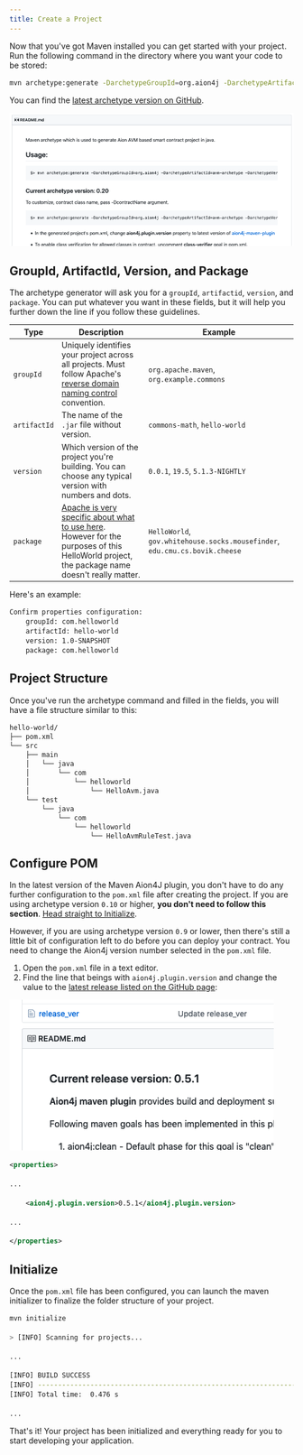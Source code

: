 ```yaml
---
title: Create a Project
---
```


Now that you've got Maven installed you can get started with your project. Run the following command in the directory where you want your code to be stored:

```bash
mvn archetype:generate -DarchetypeGroupId=org.aion4j -DarchetypeArtifactId=avm-archetype -DarchetypeVersion=0.20
```

You can find the [latest archetype version on GitHub](https://github.com/bloxbean/avm-archetype).

![Archetype Version Screenshot](/developers/tools/maven-cli/images/bloxbean-archetype-version.png)

## GroupId, ArtifactId, Version, and Package

The archetype generator will ask you for a `groupId`, `artifactid`, `version`, and `package`. You can put whatever you want in these fields, but it will help you further down the line if you follow these guidelines.

| Type | Description | Example |
| ---- | ----------- | ------- |
| `groupId` | Uniquely identifies your project across all projects. Must follow Apache's [reverse domain naming control](https://maven.apache.org/guides/mini/guide-naming-conventions.html) convention. | `org.apache.maven`, `org.example.commons` |
| `artifactId` | The name of the `.jar` file without version. | `commons-math`, `hello-world` |
| `version` | Which version of the project you're building. You can choose any typical version with numbers and dots. | `0.0.1`, `19.5`, `5.1.3-NIGHTLY` |
| `package` | [Apache is very specific about what to use here](https://docs.oracle.com/javase/specs/jls/se6/html/packages.html#7.7). However for the purposes of this HelloWorld project, the package name doesn't really matter. | `HelloWorld`, `gov.whitehouse.socks.mousefinder`, `edu.cmu.cs.bovik.cheese` |

Here's an example:

```bash
Confirm properties configuration:
    groupId: com.helloworld
    artifactId: hello-world
    version: 1.0-SNAPSHOT
    package: com.helloworld
```

## Project Structure

Once you've run the archetype command and filled in the fields, you will have a file structure similar to this:

```text
hello-world/
├── pom.xml
└── src
    ├── main
    │   └── java
    │       └── com
    │           └── helloworld
    │               └── HelloAvm.java
    └── test
        └── java
            └── com
                └── helloworld
                    └── HelloAvmRuleTest.java
```

## Configure POM

In the latest version of the Maven Aion4J plugin, you don't have to do any further configuration to the `pom.xml` file after creating the project. If you are using archetype version `0.10` or higher, **you don't need to follow this section**. [Head straight to Initialize](#initialize).

However, if you are using archetype version `0.9` or lower, then there's still a little bit of configuration left to do before you can deploy your contract. You need to change the Aion4j version number selected in the `pom.xml` file.

1. Open the `pom.xml` file in a text editor.
2. Find the line that beings with `aion4j.plugin.version` and change the value to the [latest release listed on the GitHub page](https://github.com/bloxbean/aion4j-maven-plugin):

![GitHub Package Version](/developers/tools/maven-cli/images/github-package-version.png)

```xml
<properties>

...

    <aion4j.plugin.version>0.5.1</aion4j.plugin.version>

...

</properties>
```

## Initialize

Once the `pom.xml` file has been configured, you can launch the maven initializer to finalize the folder structure of your project.

```bash
mvn initialize

> [INFO] Scanning for projects...

...

[INFO] BUILD SUCCESS
[INFO] ------------------------------------------------------------------------
[INFO] Total time:  0.476 s

...
```

That's it! Your project has been initialized and everything ready for you to start developing your application.

